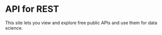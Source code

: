 # API for REST

This site lets you view and explore free public APIs and use them for data science.
